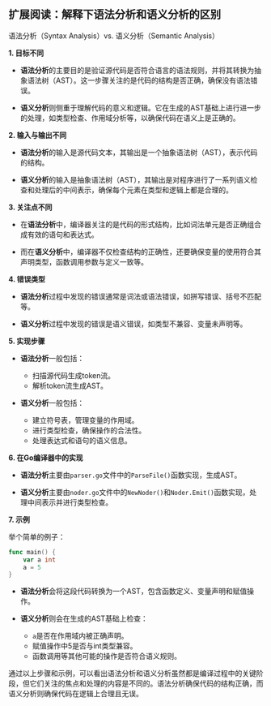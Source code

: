 ## 扩展阅读：解释下语法分析和语义分析的区别

语法分析（Syntax Analysis）vs. 语义分析（Semantic Analysis）

**1. 目标不同**

- **语法分析**的主要目的是验证源代码是否符合语言的语法规则，并将其转换为抽象语法树（AST）。这一步骤关注的是代码的结构是否正确，确保没有语法错误。
  
- **语义分析**则侧重于理解代码的意义和逻辑。它在生成的AST基础上进行进一步的处理，如类型检查、作用域分析等，以确保代码在语义上是正确的。

**2. 输入与输出不同**

- **语法分析**的输入是源代码文本，其输出是一个抽象语法树（AST），表示代码的结构。
  
- **语义分析**的输入是抽象语法树（AST），其输出是对程序进行了一系列语义检查和处理后的中间表示，确保每个元素在类型和逻辑上都是合理的。

**3. 关注点不同**

- 在**语法分析**中，编译器关注的是代码的形式结构，比如词法单元是否正确组合成有效的语句和表达式。
  
- 而在**语义分析**中，编译器不仅检查结构的正确性，还要确保变量的使用符合其声明类型，函数调用参数与定义一致等。

**4. 错误类型**

- **语法分析**过程中发现的错误通常是词法或语法错误，如拼写错误、括号不匹配等。
  
- **语义分析**过程中发现的错误是语义错误，如类型不兼容、变量未声明等。

**5. 实现步骤**

- **语法分析**一般包括：
  - 扫描源代码生成token流。
  - 解析token流生成AST。
  
- **语义分析**一般包括：
  - 建立符号表，管理变量的作用域。
  - 进行类型检查，确保操作的合法性。
  - 处理表达式和语句的语义信息。

**6. 在Go编译器中的实现**

- **语法分析**主要由`parser.go`文件中的`ParseFile()`函数实现，生成AST。
  
- **语义分析**主要由`noder.go`文件中的`NewNoder()`和`Noder.Emit()`函数实现，处理中间表示并进行类型检查。

**7. 示例**

举个简单的例子：

```go
func main() {
    var a int
    a = 5
}
```

- **语法分析**会将这段代码转换为一个AST，包含函数定义、变量声明和赋值操作。
  
- **语义分析**则会在生成的AST基础上检查：
  - `a`是否在作用域内被正确声明。
  - 赋值操作中5是否与int类型兼容。
  - 函数调用等其他可能的操作是否符合语义规则。

通过以上步骤和示例，可以看出语法分析和语义分析虽然都是编译过程中的关键阶段，但它们关注的焦点和处理的内容是不同的。语法分析确保代码的结构正确，而语义分析则确保代码在逻辑上合理且无误。
